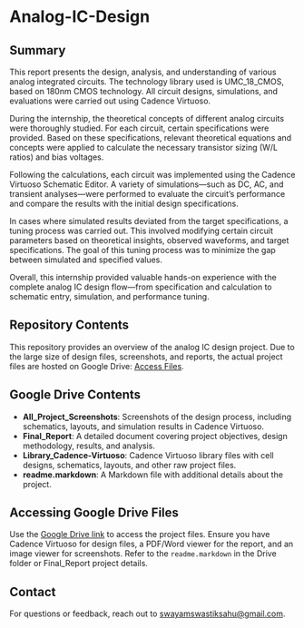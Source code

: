# Analog-IC-Design

## Summary
This report presents the design, analysis, and understanding of various analog integrated circuits. The technology library used is UMC_18_CMOS, based on 180nm CMOS technology. All circuit designs, simulations, and evaluations were carried out using Cadence Virtuoso.

During the internship, the theoretical concepts of different analog circuits were thoroughly studied. For each circuit, certain specifications were provided. Based on these specifications, relevant theoretical equations and concepts were applied to calculate the necessary transistor sizing (W/L ratios) and bias voltages.

Following the calculations, each circuit was implemented using the Cadence Virtuoso Schematic Editor. A variety of simulations—such as DC, AC, and transient analyses—were performed to evaluate the circuit’s performance and compare the results with the initial design specifications.

In cases where simulated results deviated from the target specifications, a tuning process was carried out. This involved modifying certain circuit parameters based on theoretical insights, observed waveforms, and target specifications. The goal of this tuning process was to minimize the gap between simulated and specified values.

Overall, this internship provided valuable hands-on experience with the complete analog IC design flow—from specification and calculation to schematic entry, simulation, and performance tuning.

## Repository Contents
This repository provides an overview of the analog IC design project. Due to the large size of design files, screenshots, and reports, the actual project files are hosted on Google Drive: [Access Files](https://drive.google.com/drive/folders/1qMyxcCUvIAACHnXmk3WgWktIx5LZQ4Ua?usp=sharing).

## Google Drive Contents
- **All_Project_Screenshots**: Screenshots of the design process, including schematics, layouts, and simulation results in Cadence Virtuoso.
- **Final_Report**: A detailed document covering project objectives, design methodology, results, and analysis.
- **Library_Cadence-Virtuoso**: Cadence Virtuoso library files with cell designs, schematics, layouts, and other raw project files.
- **readme.markdown**: A Markdown file with additional details about the project.

## Accessing Google Drive Files
Use the [Google Drive link](https://drive.google.com/drive/folders/1qMyxcCUvIAACHnXmk3WgWktIx5LZQ4Ua?usp=sharing) to access the project files. Ensure you have Cadence Virtuoso for design files, a PDF/Word viewer for the report, and an image viewer for screenshots. Refer to the `readme.markdown` in the Drive folder or Final_Report project details.

## Contact
For questions or feedback, reach out to [swayamswastiksahu@gmail.com](mailto:swayamswastiksahu@gmail.com).
